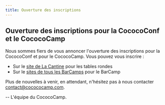 ```yaml
---
title: Ouverture des inscriptions
---
```


## Ouverture des inscriptions pour la CococoConf et le CococoCamp

Nous sommes fiers de vous annoncer l'ouverture des inscriptions pour la CococoConf et pour le CococoCamp.
Vous pouvez vous inscrire :

* Sur le [site de La Cantine](http://lacantine.org/events/cocococonf "Inscription à la CococoConf") pour les tables rondes
* Sur le [sites de tous les BarCamps](http://barcamp.org/w/page/52789204/CCCCamp "Inscription à CococoCamp") pour le BarCamp

Plus de nouvelles à venir, en attendant, n'hésitez pas à nous contacter contact@cocococamp.com.

-- L'équipe du CococoCamp.